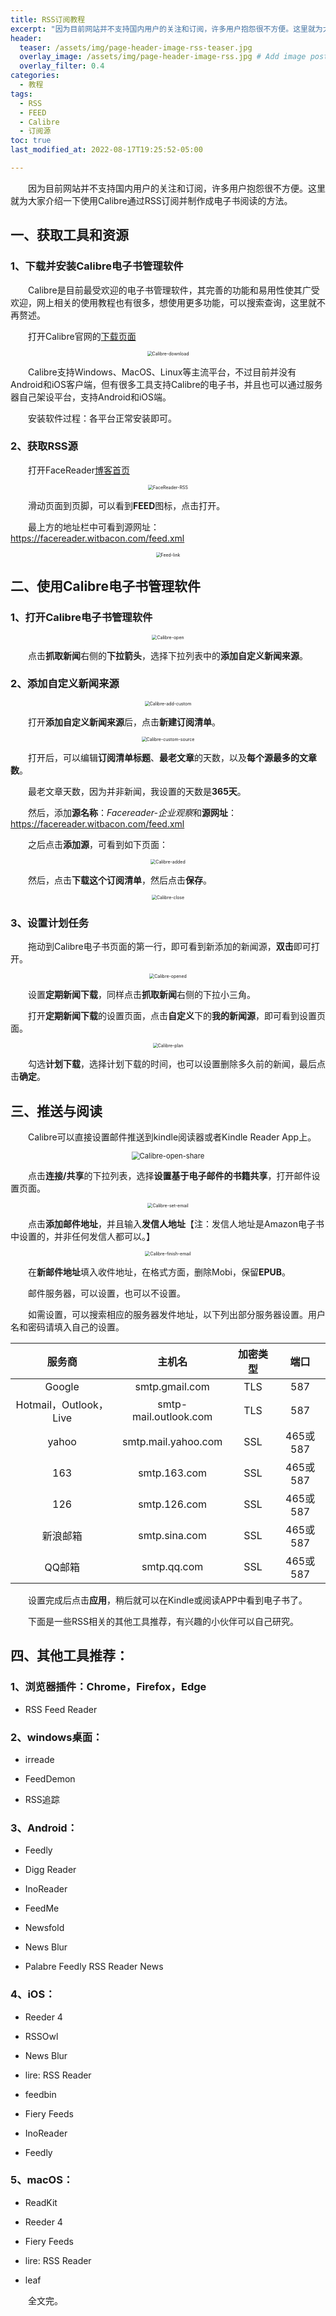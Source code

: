 ```yaml
---
title: RSS订阅教程
excerpt: "因为目前网站并不支持国内用户的关注和订阅，许多用户抱怨很不方便。这里就为大家介绍一下使用Calibre通过RSS订阅并制作成电子书阅读的方法。"
header:
  teaser: /assets/img/page-header-image-rss-teaser.jpg
  overlay_image: /assets/img/page-header-image-rss.jpg # Add image post (optional)
  overlay_filter: 0.4
categories:
  - 教程
tags: 
  - RSS
  - FEED
  - Calibre
  - 订阅源
toc: true
last_modified_at: 2022-08-17T19:25:52-05:00

---
```


&emsp;&emsp;因为目前网站并不支持国内用户的关注和订阅，许多用户抱怨很不方便。这里就为大家介绍一下使用Calibre通过RSS订阅并制作成电子书阅读的方法。

## 一、获取工具和资源

### 1、下载并安装Calibre电子书管理软件

&emsp;&emsp;Calibre是目前最受欢迎的电子书管理软件，其完善的功能和易用性使其广受欢迎，网上相关的使用教程也有很多，想使用更多功能，可以搜索查询，这里就不再赘述。

&emsp;&emsp;打开Calibre官网的[下载页面](https://calibre-ebook.com/download)

<div align=center><img src="https://kewtgh.github.io/PicSunflowers/img/2022/Calibre-download.png" alt="Calibre-download" style="zoom:50%;" /></div>

&emsp;&emsp;Calibre支持Windows、MacOS、Linux等主流平台，不过目前并没有Android和iOS客户端，但有很多工具支持Calibre的电子书，并且也可以通过服务器自己架设平台，支持Android和iOS端。

&emsp;&emsp;安装软件过程：各平台正常安装即可。

### 2、获取RSS源

&emsp;&emsp;打开FaceReader[博客首页](https://facereader.witbacon.com/)

<div align=center><img src="https://kewtgh.github.io/PicSunflowers/img/2022/FaceReader-RSS.png" alt="FaceReader-RSS" style="zoom:50%;" /></div>

&emsp;&emsp;滑动页面到页脚，可以看到**FEED**图标，点击打开。

&emsp;&emsp;最上方的地址栏中可看到源网址：https://facereader.witbacon.com/feed.xml

<div align=center><img src="https://kewtgh.github.io/PicSunflowers/img/2022/Feed-link.png" alt="Feed-link" style="zoom:50%;" /></div>

## 二、使用Calibre电子书管理软件

### 1、打开Calibre电子书管理软件

<div align=center><img src="https://kewtgh.github.io/PicSunflowers/img/2022/Calibre-open.png" alt="Calibre-open" style="zoom:50%;" /></div>

&emsp;&emsp;点击**抓取新闻**右侧的**下拉箭头**，选择下拉列表中的**添加自定义新闻来源**。

### 2、添加自定义新闻来源

<div align=center><img src="https://kewtgh.github.io/PicSunflowers/img/2022/Calibre-add-custom.png" alt="Calibre-add-custom" style="zoom:50%;" /></div>

&emsp;&emsp;打开**添加自定义新闻来源**后，点击**新建订阅清单**。

<div align=center><img src="https://kewtgh.github.io/PicSunflowers/img/2022/Calibre-custom-source.png" alt="Calibre-custom-source" style="zoom:50%;" /></div>

&emsp;&emsp;打开后，可以编辑**订阅清单标题**、**最老文章**的天数，以及**每个源最多的文章数**。

&emsp;&emsp;最老文章天数，因为并非新闻，我设置的天数是**365天**。

&emsp;&emsp;然后，添加**源名称**：*Facereader-企业观察*和**源网址**：https://facereader.witbacon.com/feed.xml

&emsp;&emsp;之后点击**添加源**，可看到如下页面：

<div align=center><img src="https://kewtgh.github.io/PicSunflowers/img/2022/Calibre-added.png" alt="Calibre-added" style="zoom:50%;" /></div>

&emsp;&emsp;然后，点击**下载这个订阅清单**，然后点击**保存**。

<div align=center><img src="https://kewtgh.github.io/PicSunflowers/img/2022/Calibre-close.png" alt="Calibre-close" style="zoom:50%;" /></div>

### 3、设置计划任务

&emsp;&emsp;拖动到Calibre电子书页面的第一行，即可看到新添加的新闻源，**双击**即可打开。

<div align=center><img src="https://kewtgh.github.io/PicSunflowers/img/2022/Calibre-opened.png" alt="Calibre-opened" style="zoom:50%;" /></div>

&emsp;&emsp;设置**定期新闻下载**，同样点击**抓取新闻**右侧的下拉小三角。

&emsp;&emsp;打开**定期新闻下载**的设置页面，点击**自定义**下的**我的新闻源**，即可看到设置页面。

<div align=center><img src="https://kewtgh.github.io/PicSunflowers/img/2022/Calibre-plan.png" alt="Calibre-plan" style="zoom:50%;" /></div>

&emsp;&emsp;勾选**计划下载**，选择计划下载的时间，也可以设置删除多久前的新闻，最后点击**确定**。

## 三、推送与阅读

&emsp;&emsp;Calibre可以直接设置邮件推送到kindle阅读器或者Kindle Reader App上。

<div align=center><img src="https://kewtgh.github.io/PicSunflowers/img/2022/Calibre-open-share.png" alt="Calibre-open-share" style="zoom:80%;" /></div>

&emsp;&emsp;点击**连接/共享**的下拉列表，选择**设置基于电子邮件的书籍共享**，打开邮件设置页面。

<div align=center><img src="https://kewtgh.github.io/PicSunflowers/img/2022/Calibre-set-email.png" alt="Calibre-set-email" style="zoom:50%;" /></div>

&emsp;&emsp;点击**添加邮件地址**，并且输入**发信人地址**【注：发信人地址是Amazon电子书中设置的，并非任何发信人都可以。】

<div align=center><img src="https://kewtgh.github.io/PicSunflowers/img/2022/Calibre-finish-email.png" alt="Calibre-finish-email" style="zoom:50%;" /></div>

&emsp;&emsp;在**新邮件地址**填入收件地址，在格式方面，删除Mobi，保留**EPUB**。

&emsp;&emsp;邮件服务器，可以设置，也可以不设置。

&emsp;&emsp;如需设置，可以搜索相应的服务器发件地址，以下列出部分服务器设置。用户名和密码请填入自己的设置。

|         服务商         |        主机名         | 加密类型 |   端口   |
| :--------------------: | :-------------------: | :------: | :------: |
|         Google         |    smtp.gmail.com     |   TLS    |   587    |
| Hotmail，Outlook，Live | smtp-mail.outlook.com |   TLS    |   587    |
|         yahoo          |  smtp.mail.yahoo.com  |   SSL    | 465或587 |
|          163           |     smtp.163.com      |   SSL    | 465或587 |
|          126           |     smtp.126.com      |   SSL    | 465或587 |
|        新浪邮箱        |     smtp.sina.com     |   SSL    | 465或587 |
|         QQ邮箱         |      smtp.qq.com      |   SSL    | 465或587 |

&emsp;&emsp;设置完成后点击**应用**，稍后就可以在Kindle或阅读APP中看到电子书了。



&emsp;&emsp;下面是一些RSS相关的其他工具推荐，有兴趣的小伙伴可以自己研究。

## 四、其他工具推荐：

### 1、浏览器插件：Chrome，Firefox，Edge

- RSS Feed Reader

### 2、windows桌面：

- irreade

- FeedDemon

- RSS追踪

### 3、Android：

- Feedly

- Digg Reader

- InoReader

- FeedMe

- Newsfold

- News Blur

- Palabre Feedly RSS Reader News

### 4、iOS：

- Reeder 4

- RSSOwl

- News Blur

- lire: RSS Reader

- feedbin

- Fiery Feeds

- InoReader

- Feedly

### 5、macOS：

- ReadKit

- Reeder 4

- Fiery Feeds

- lire: RSS Reader

- leaf



&emsp;&emsp;全文完。
